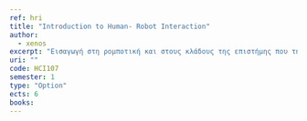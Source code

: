```yaml
---
ref: hri
title: "Introduction to Human- Robot Interaction"
author: 
  - xenos
excerpt: "Εισαγωγή στη ρομποτική και στους κλάδους της επιστήμης που την επηρεάζουν"
uri: ""
code: HCI107
semester: 1
type: "Option"
ects: 6
books:
---
```


